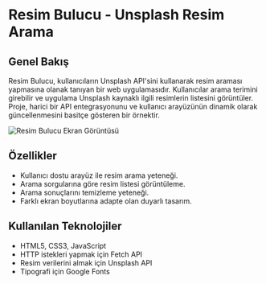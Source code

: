 # Resim Bulucu - Unsplash Resim Arama

## Genel Bakış

Resim Bulucu, kullanıcıların Unsplash API'sini kullanarak resim araması yapmasına olanak tanıyan bir web uygulamasıdır. Kullanıcılar arama terimini girebilir ve uygulama Unsplash kaynaklı ilgili resimlerin listesini görüntüler. Proje, harici bir API entegrasyonunu ve kullanıcı arayüzünün dinamik olarak güncellenmesini basitçe gösteren bir örnektir.

![Resim Bulucu Ekran Görüntüsü](https://i.hizliresim.com/piutfgh.png)

## Özellikler

- Kullanıcı dostu arayüz ile resim arama yeteneği.
- Arama sorgularına göre resim listesi görüntüleme.
- Arama sonuçlarını temizleme yeteneği.
- Farklı ekran boyutlarına adapte olan duyarlı tasarım.

## Kullanılan Teknolojiler

- HTML5, CSS3, JavaScript
- HTTP istekleri yapmak için Fetch API
- Resim verilerini almak için Unsplash API
- Tipografi için Google Fonts
